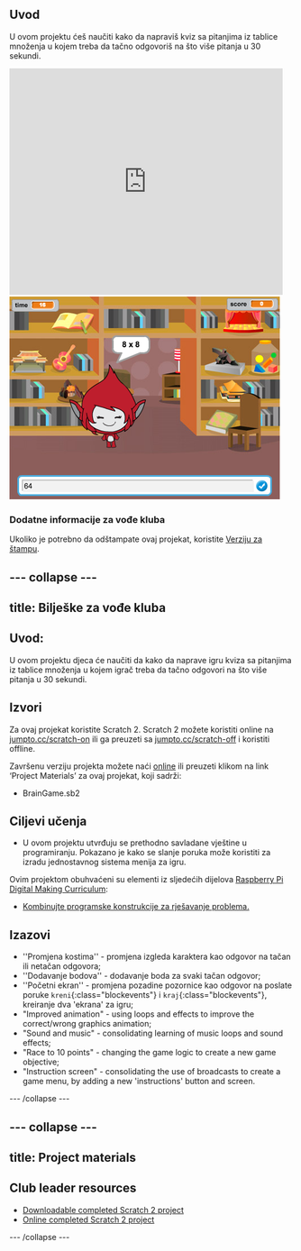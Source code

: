 ## Uvod

U ovom projektu ćeš naučiti kako da napraviš kviz sa pitanjima iz tablice množenja u kojem treba da tačno odgovoriš na što više pitanja u 30 sekundi.

<div class="scratch-preview">
  <iframe allowtransparency="true" width="485" height="402" src="https://scratch.mit.edu/projects/embed/42225768/?autostart=false" frameborder="0"></iframe>
  <img src="images/brain-final.png">
</div>

### Dodatne informacije za vođe kluba

Ukoliko je potrebno da odštampate ovaj projekat, koristite [Verziju za štampu](https://projects.raspberrypi.org/en/projects/brain-game/print).

## \--- collapse \---

## title: Bilješke za vođe kluba

## Uvod:

U ovom projektu djeca će naučiti da kako da naprave igru kviza sa pitanjima iz tablice množenja u kojem igrač treba da tačno odgovori na što više pitanja u 30 sekundi.

## Izvori

Za ovaj projekat koristite Scratch 2. Scratch 2 možete koristiti online na [jumpto.cc/scratch-on](http://jumpto.cc/scratch-on) ili ga preuzeti sa [jumpto.cc/scratch-off](http://jumpto.cc/scratch-off) i koristiti offline.

Završenu verziju projekta možete naći [online](http://scratch.mit.edu/projects/42225768/#editor) ili preuzeti klikom na link ‘Project Materials’ za ovaj projekat, koji sadrži:

* BrainGame.sb2

## Ciljevi učenja

* U ovom projektu utvrđuju se prethodno savladane vještine u programiranju. Pokazano je kako se slanje poruka može koristiti za izradu jednostavnog sistema menija za igru.

Ovim projektom obuhvaćeni su elementi iz sljedećih dijelova [Raspberry Pi Digital Making Curriculum](http://rpf.io/curriculum):

* [Kombinujte programske konstrukcije za rješavanje problema.](https://www.raspberrypi.org/curriculum/programming/builder)

## Izazovi

* ''Promjena kostima'' - promjena izgleda karaktera kao odgovor na tačan ili netačan odgovora;
* ''Dodavanje bodova'' - dodavanje boda za svaki tačan odgovor;
* ''Početni ekran'' - promjena pozadine pozornice kao odgovor na poslate poruke `kreni`{:class="blockevents"} i `kraj`{:class="blockevents"}, kreiranje dva 'ekrana' za igru;
* "Improved animation" - using loops and effects to improve the correct/wrong graphics animation;
* "Sound and music" - consolidating learning of music loops and sound effects;
* "Race to 10 points" - changing the game logic to create a new game objective;
* "Instruction screen" - consolidating the use of broadcasts to create a game menu, by adding a new 'instructions' button and screen.

\--- /collapse \---

## \--- collapse \---

## title: Project materials

## Club leader resources

* [Downloadable completed Scratch 2 project](resources/BrainGame.sb2)
* [Online completed Scratch 2 project](http://scratch.mit.edu/projects/42225768/#editor)

\--- /collapse \---